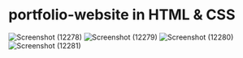 ﻿# portfolio-website in HTML & CSS
![Screenshot (12278)](https://user-images.githubusercontent.com/121737517/230034751-87ba70be-10be-4d6d-bbc5-07090e3443a0.png)
![Screenshot (12279)](https://user-images.githubusercontent.com/121737517/230034799-ffaf84c6-dce1-4084-9133-8613e234dad6.png)
![Screenshot (12280)](https://user-images.githubusercontent.com/121737517/230034853-3287ecb9-d296-42d5-b6a2-7740d74dd73a.png)
![Screenshot (12281)](https://user-images.githubusercontent.com/121737517/230034902-f84f5c78-2e8b-4075-8e16-7f1c7690a851.png)
